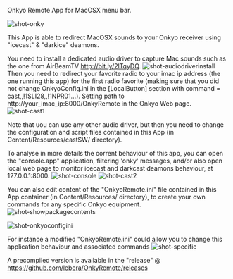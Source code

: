 Onkyo Remote App for MacOSX menu bar.

![shot-onky](https://user-images.githubusercontent.com/36587077/36996223-8409cb9a-20b6-11e8-846d-71fe6d41314a.jpg)

This App is able to redirect MacOSX sounds to your Onkyo receiver using "icecast" & "darkice" deamons.

You need to install a dedicated audio driver to capture Mac sounds such as the one from AirBeamTV http://bit.ly/2lTqyDQ.
![shot-audiodriverinstall](https://user-images.githubusercontent.com/36587077/36996539-60277834-20b7-11e8-901e-f0f964d2253d.jpg)
Then you need to redirect your favorite radio to your imac ip address (the one running this app) for the first radio favorite (making sure that you did not change OnkyoConfig.ini in the [LocalButton] section with command = cast,,!1SLI28,,!1NPR01...). Setting path to http://your_imac_ip:8000/OnkyRemote in the Onkyo Web page.
![shot-cast1](https://user-images.githubusercontent.com/36587077/36996756-dc7aca80-20b7-11e8-9cfc-3ea32e1d560b.jpg)

Note that uou can use any other audio driver, but then you need to change the configuration and script files contained in this App (in Content/Resources/castSW/ directory).

To analyse in more details the corrent behaviour of this app, you can open the "console.app" application, filtering 'onky' messages, and/or also open local web page to monitor icecast and darkcast deamons behaviour, at 127.0.0.1:8000.
![shot-console](https://user-images.githubusercontent.com/36587077/36997242-4a96ca36-20b9-11e8-997b-aab39df68786.jpg)
![shot-cast2](https://user-images.githubusercontent.com/36587077/36997275-5de221ee-20b9-11e8-8dd1-4c489cf97dcb.jpg)

You can also edit content of the "OnkyoRemote.ini" file contained in this App container (in Content/Resources/ directory), to create your own commands for any specific Onkyo equipment.
![shot-showpackagecontents](https://user-images.githubusercontent.com/36587077/36996473-3b5cc4c8-20b7-11e8-839b-a06940ed8a94.jpg)

![shot-onkyoconfigini](https://user-images.githubusercontent.com/36587077/36996618-85776c3e-20b7-11e8-924f-d37d71eb564f.jpg)

For instance a modified "OnkyoRemote.ini" could allow you to change this application behaviour and associated commands
![shot-specific](https://user-images.githubusercontent.com/36587077/36997327-989c49b8-20b9-11e8-8be0-7e301ad55614.jpg)

A precompiled version is available in the "release" @ https://github.com/lebera/OnkyRemote/releases

